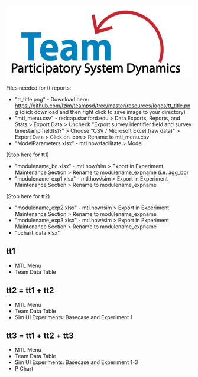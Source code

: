 <img src = "https://github.com/lzim/teampsd/blob/teampsd_style/teampsd_logo/team_psd_logo_sm.png"
     height = "200" width = "600"> 
     
     
Files needed for tt reports:
+ "tt_title.png" - Download here: https://github.com/lzim/teampsd/tree/master/resources/logos/tt_title.png
 (click download and then right click to save image to your directory)
+ "mtl_menu.csv" - redcap.stanford.edu > Data Exports, Reports, and Stats > Export Data > Uncheck "Export survey identifier field and survey timestamp field(s)?" > Choose "CSV / Microsoft Excel (raw data)" > Export Data > Click on Icon > Rename to mtl_menu.csv
+ "ModelParameters.xlsx" - mtl.how/facilitate > Model  

(Stop here for tt1) 

+ "modulename_bc.xlsx" - mtl.how/sim > Export in Experiment Maintenance Section > Rename to modulename_expname (i.e. agg_bc)
+ "modulename_exp1.xlsx" - mtl.how/sim > Export in Experiment Maintenance Section > Rename to modulename_expname

(Stop here for tt2)

+ "modulename_exp2.xlsx" - mtl.how/sim > Export in Experiment Maintenance Section > Rename to modulename_expname
+ "modulename_exp3.xlsx" - mtl.how/sim > Export in Experiment Maintenance Section > Rename to modulename_expname
+ "pchart_data.xlsx"

     
## tt1
- MTL Menu
- Team Data Table

## tt2 = tt1 + tt2
- MTL Menu
- Team Data Table
- Sim UI Experiments: Basecase and Experiment 1

## tt3 = tt1 + tt2 + tt3
- MTL Menu
- Team Data Table
- Sim UI Experiments: Basecase and Experiment 1-3
- P Chart

